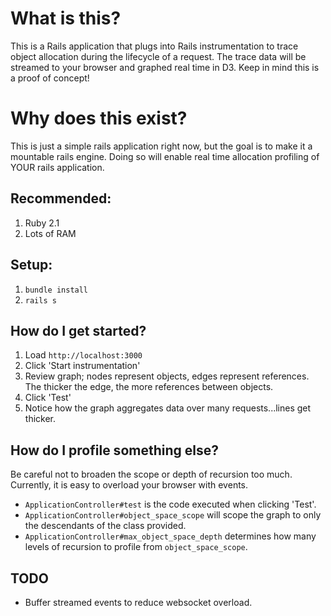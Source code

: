 # What is this?
This is a Rails application that plugs into Rails instrumentation to trace object allocation during the lifecycle of a request.
The trace data will be streamed to your browser and graphed real time in D3.
Keep in mind this is a proof of concept!

# Why does this exist?
This is just a simple rails application right now, but the goal is to make it a mountable rails engine. 
Doing so will enable real time allocation profiling of YOUR rails application.

## Recommended:
1. Ruby 2.1
2. Lots of RAM

## Setup:
1. `bundle install`
2. `rails s`

## How do I get started?
1. Load `http://localhost:3000`
2. Click 'Start instrumentation'
3. Review graph; nodes represent objects, edges represent references. The thicker the edge, the more references between objects.
4. Click 'Test'
5. Notice how the graph aggregates data over many requests...lines get thicker.

## How do I profile something else?
Be careful not to broaden the scope or depth of recursion too much. Currently, it is easy to overload your browser with events.
* `ApplicationController#test` is the code executed when clicking 'Test'.
* `ApplicationController#object_space_scope` will scope the graph to only the descendants of the class provided.
* `ApplicationController#max_object_space_depth` determines how many levels of recursion to profile from `object_space_scope`.

## TODO
* Buffer streamed events to reduce websocket overload.
